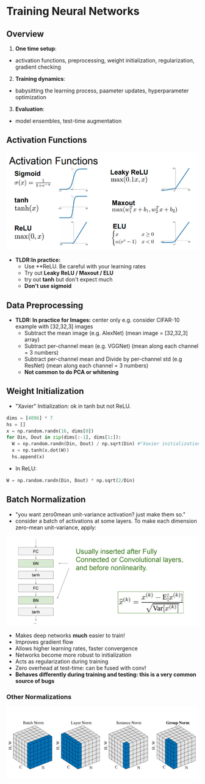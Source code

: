 # Training Neural Networks

## Overview
1. **One time setup**: 
  - activation functions, preprocessing, weight initialization, regularization, gradient checking
2. **Training dynamics**:
  - babysitting the learning process, paameter updates, hyperparameter optimization
3. **Evaluation**:
  - model ensembles, test-time augmentation

## Activation Functions
<p align="center">
<img src="https://github.com/kkoo1122/Learning-From-cs231/blob/master/image/Activation_functions.png" alt="drawing" width="600"/>
</p>

- **TLDR:In practice:**
  - Use **ReLU. Be careful with your learning rates
  - Try out **Leaky ReLU / Maxout / ELU**
  - try out **tanh** but don't expect much
  - **Don't use sigmoid**

## Data Preprocessing
- **TLDR: In practice for Images:** center only
e.g. consider CIFAR-10 example with [32,32,3] images
  - Subtract the mean image (e.g. AlexNet) (mean image = [32,32,3] array)
  - Subtract per-channel mean (e.g. VGGNet) (mean along each channel = 3 numbers)
  - Subtract per-channel mean and Divide by per-channel std (e.g ResNet) (mean along each channel = 3 numbers)
  - **Not common to do PCA or whitening**
  
## Weight Initialization
- "Xavier" Initialization: ok in tanh but not ReLU.
```python
dims = [4096] * 7
hs = []
x = np.random.randn(16, dims[0])
for Din, Dout in zip(dims[:-1], dims[1:]):
  W = np.random.randn(Din, Dout) / np.sqrt(Din) #"Xavier initialization: std = 1/sqrt(Din)
  x = np.tanh(x.dot(W))
  hs.append(x)
```

-  In ReLU:
```python
W = np.random.randn(Din, Dout) * np.sqrt(2/Din)
```

## Batch Normalization
- "you want zero0mean unit-variance activation? just make them so."
- consider a batch of activations at some layers. To make each dimension zero-mean unit-variance, apply: 

<p align="center">
<img src="https://github.com/kkoo1122/Learning-From-cs231/blob/master/image/batch_normal_concept.png" alt="drawing" width="600"/>
</p>

- Makes deep networks **much** easier to train!
- Improves gradient flow
- Allows higher learning rates, faster convergence
- Networks become more robust to initialization
- Acts as regularization during training
- Zero overhead at test-time: can be fused with conv!
- **Behaves differently during training and testing: this is a very common source of bugs**

### Other Normalizations
<p align="center">
<img src="https://github.com/kkoo1122/Learning-From-cs231/blob/master/image/concept_of_normalizations.png" alt="drawing" width="600"/>
</p>

